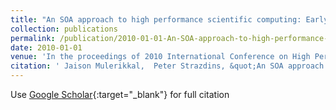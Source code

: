 ```yaml
---
title: "An SOA approach to high performance scientific computing: Early experiences"
collection: publications
permalink: /publication/2010-01-01-An-SOA-approach-to-high-performance-scientific-computing-Early-experiences
date: 2010-01-01
venue: 'In the proceedings of 2010 International Conference on High Performance Computing'
citation: ' Jaison Mulerikkal,  Peter Strazdins, &quot;An SOA approach to high performance scientific computing: Early experiences.&quot; In the proceedings of 2010 International Conference on High Performance Computing, 2010.'
---
```

Use [Google Scholar](https://scholar.google.com/scholar?q=An+SOA+approach+to+high+performance+scientific+computing:+Early+experiences){:target="_blank"} for full citation